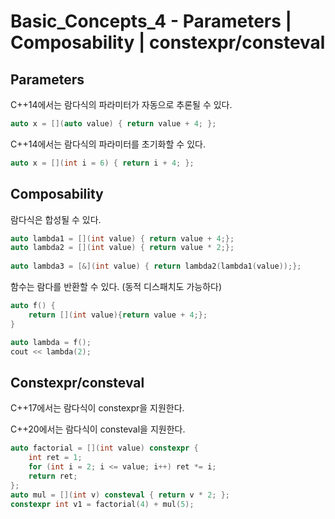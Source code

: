# Basic_Concepts_4 - Parameters | Composability | constexpr/consteval

## Parameters

C++14에서는 람다식의 파라미터가 자동으로 추론될 수 있다.

```cpp
auto x = [](auto value) { return value + 4; };
```

C++14에서는 람다식의 파라미터를 초기화할 수 있다.

```cpp
auto x = [](int i = 6) { return i + 4; };
```

## Composability

람다식은 합성될 수 있다.

```cpp
auto lambda1 = [](int value) { return value + 4;};
auto lambda2 = [](int value) { return value * 2;};
    
auto lambda3 = [&](int value) { return lambda2(lambda1(value));};
```

함수는 람다를 반환할 수 있다. (동적 디스패치도 가능하다)

```cpp
auto f() {
    return [](int value){return value + 4;};
}

auto lambda = f();
cout << lambda(2);
```

## Constexpr/consteval

C++17에서는 람다식이 constexpr을 지원한다.

C++20에서는 람다식이 consteval을 지원한다.

```cpp
auto factorial = [](int value) constexpr {
    int ret = 1;
    for (int i = 2; i <= value; i++) ret *= i;
    return ret;
};
auto mul = [](int v) consteval { return v * 2; };
constexpr int v1 = factorial(4) + mul(5);
```